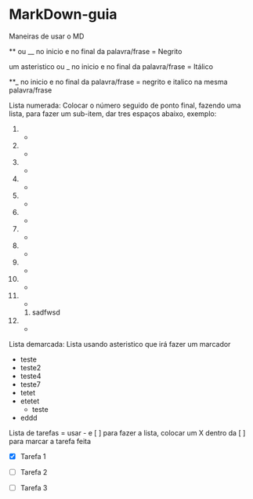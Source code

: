 # MarkDown-guia
Maneiras de usar o MD

** ou __  no inicio e no final da palavra/frase = Negrito 

um asteristico ou _  no inicio e no final da palavra/frase = Itálico

**_ no inicio e no final da palavra/frase = negrito e italico na mesma palavra/frase

Lista numerada: Colocar o número seguido de ponto final, fazendo uma lista, para fazer um sub-item, dar tres espaços abaixo, exemplo: 

1. -
2. -
3. -
4. -
5. -
6. -
7. -
8. -
9. -
10. -
11. -
    1. sadfwsd
12. -
 
 Lista demarcada: Lista usando asteristico que irá fazer um marcador 
 
* teste
* teste2
* teste4
* teste7
* tetet
* etetet
   * teste
* eddd


Lista de tarefas = usar - e [ ] para fazer a lista, colocar um X dentro da [ ] para marcar a tarefa feita
- [x] Tarefa 1 
- [ ] Tarefa 2
- [ ] Tarefa 3

